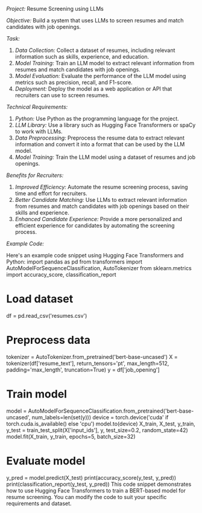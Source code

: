 *Project:* Resume Screening using LLMs

*Objective:* Build a system that uses LLMs to screen resumes and match candidates with job openings.

*Task:*

1. *Data Collection:* Collect a dataset of resumes, including relevant information such as skills, experience, and education.
2. *Model Training:* Train an LLM model to extract relevant information from resumes and match candidates with job openings.
3. *Model Evaluation:* Evaluate the performance of the LLM model using metrics such as precision, recall, and F1-score.
4. *Deployment:* Deploy the model as a web application or API that recruiters can use to screen resumes.

*Technical Requirements:*

1. *Python:* Use Python as the programming language for the project.
2. *LLM Library:* Use a library such as Hugging Face Transformers or spaCy to work with LLMs.
3. *Data Preprocessing:* Preprocess the resume data to extract relevant information and convert it into a format that can be used by the LLM model.
4. *Model Training:* Train the LLM model using a dataset of resumes and job openings.

*Benefits for Recruiters:*

1. *Improved Efficiency:* Automate the resume screening process, saving time and effort for recruiters.
2. *Better Candidate Matching:* Use LLMs to extract relevant information from resumes and match candidates with job openings based on their skills and experience.
3. *Enhanced Candidate Experience:* Provide a more personalized and efficient experience for candidates by automating the screening process.

*Example Code:*

Here's an example code snippet using Hugging Face Transformers and Python:
import pandas as pd
from transformers import AutoModelForSequenceClassification, AutoTokenizer
from sklearn.metrics import accuracy_score, classification_report

# Load dataset
df = pd.read_csv('resumes.csv')

# Preprocess data
tokenizer = AutoTokenizer.from_pretrained('bert-base-uncased')
X = tokenizer(df['resume_text'], return_tensors='pt', max_length=512, padding='max_length', truncation=True)
y = df['job_opening']

# Train model
model = AutoModelForSequenceClassification.from_pretrained('bert-base-uncased', num_labels=len(set(y)))
device = torch.device('cuda' if torch.cuda.is_available() else 'cpu')
model.to(device)
X_train, X_test, y_train, y_test = train_test_split(X['input_ids'], y, test_size=0.2, random_state=42)
model.fit(X_train, y_train, epochs=5, batch_size=32)

# Evaluate model
y_pred = model.predict(X_test)
print(accuracy_score(y_test, y_pred))
print(classification_report(y_test, y_pred))
This code snippet demonstrates how to use Hugging Face Transformers to train a BERT-based model for resume screening. You can modify the code to suit your specific requirements and dataset.
